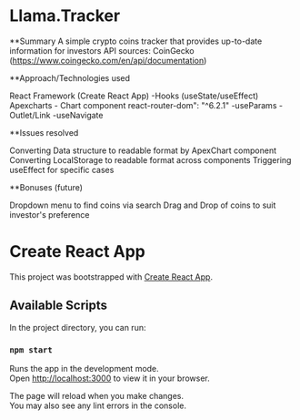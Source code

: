 # Llama.Tracker 

**Summary
A simple crypto coins tracker that provides up-to-date information for investors
API sources: CoinGecko (https://www.coingecko.com/en/api/documentation)

**Approach/Technologies used

React Framework (Create React App)
    -Hooks (useState/useEffect)
Apexcharts - Chart component
react-router-dom": "^6.2.1"
    -useParams 
    -Outlet/Link
    -useNavigate

**Issues resolved

Converting Data structure to readable format by ApexChart component
Converting LocalStorage to readable format across components
Triggering useEffect for specific cases

**Bonuses (future)

Dropdown menu to find coins via search
Drag and Drop of coins to suit investor's preference


# Create React App

This project was bootstrapped with [Create React App](https://github.com/facebook/create-react-app).

## Available Scripts

In the project directory, you can run:

### `npm start`

Runs the app in the development mode.\
Open [http://localhost:3000](http://localhost:3000) to view it in your browser.

The page will reload when you make changes.\
You may also see any lint errors in the console.

